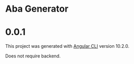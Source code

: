 # Aba Generator

# 0.0.1

This project was generated with [Angular CLI](https://github.com/angular/angular-cli) version 10.2.0.

Does not require backend.
